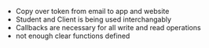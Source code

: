 - Copy over token from email to app and website
- Student and Client is being used interchangably
- Callbacks are necessary for all write and read operations
- not enough clear functions defined
